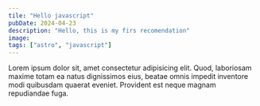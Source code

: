 ```yaml
---
tile: "Hello javascript"
pubDate: 2024-04-23
description: "Hello, this is my firs recomendation"
image:
tags: ["astro", "javascript"]
---
```


Lorem ipsum dolor sit, amet consectetur adipisicing elit. Quod, laboriosam maxime totam ea natus dignissimos eius, beatae omnis impedit inventore modi quibusdam quaerat eveniet. Provident est neque magnam repudiandae fuga.